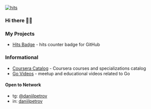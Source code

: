 [![hits](https://hits.twentythree.ru/dp92987.svg)](https://hits.twentythree.ru/dp92987.svg)

### Hi there 👋🏻

### My Projects

- [Hits Badge](https://github.com/dp92987/hits-badge) - hits counter badge for GitHub

### Informational

- [Coursera Catalog](https://github.com/dp92987/coursera-catalog) - Coursera courses and specializations catalog
- [Go Videos](https://github.com/dp92987/go-videos-ru) - meetup and educational videos related to Go

#### Open to Network

- tg: [@daniilpetrov](https://t.me/daniilpetrov)
- in: [daniilpetrov](https://www.linkedin.com/in/daniilpetrov/)

<!--
**dp92987/dp92987** is a ✨ _special_ ✨ repository because its `README.md` (this file) appears on your GitHub profile.

Here are some ideas to get you started:

- 🔭 I’m currently working on ...
- 🌱 I’m currently learning ...
- 👯 I’m looking to collaborate on ...
- 🤔 I’m looking for help with ...
- 💬 Ask me about ...
- 📫 How to reach me: ...
- 😄 Pronouns: ...
- ⚡ Fun fact: ...
-->
